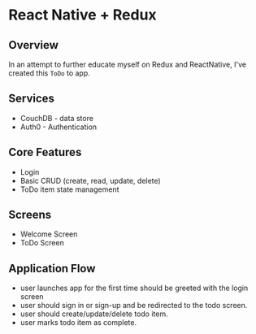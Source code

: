 # React Native + Redux

## Overview

In an attempt to further educate myself on Redux and ReactNative, I've created this `ToDo` to app.

## Services

- CouchDB - data store
- Auth0 - Authentication

## Core Features

- Login
- Basic CRUD (create, read, update, delete)
- ToDo item state management

## Screens

- Welcome Screen
- ToDo Screen

## Application Flow

- user launches app for the first time should be greeted with the login screen
- user should sign in or sign-up and be redirected to the todo screen.
- user should create/update/delete todo item.
- user marks todo item as complete.